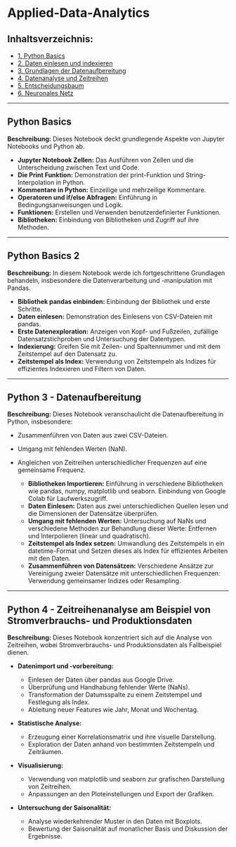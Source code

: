 # Applied-Data-Analytics

## Inhaltsverzeichnis:

- [1. Python Basics](#python-basics)
- [2. Daten einlesen und indexieren](#python-basics-2)
- [3. Grundlagen der Datenaufbereitung](#python-3---datenaufbereitung)
- [4. Datenanalyse und Zeitreihen](#python-4---zeitreihenanalyse-am-beispiel-von-stromverbrauchs--und-produktionsdaten)
- [5. Entscheidungsbaum](#)
- [6. Neuronales Netz](#)

---

## Python Basics

**Beschreibung:** Dieses Notebook deckt grundlegende Aspekte von Jupyter Notebooks und Python ab.

- **Jupyter Notebook Zellen:** Das Ausführen von Zellen und die Unterscheidung zwischen Text und Code.
- **Die Print Funktion:** Demonstration der print-Funktion und String-Interpolation in Python.
- **Kommentare in Python:** Einzeilige und mehrzeilige Kommentare.
- **Operatoren und if/else Abfragen:** Einführung in Bedingungsanweisungen und Logik.
- **Funktionen:** Erstellen und Verwenden benutzerdefinierter Funktionen.
- **Bibliotheken:** Einbindung von Bibliotheken und Zugriff auf ihre Methoden.

---

## Python Basics 2

**Beschreibung:** In diesem Notebook werde ich fortgeschrittene Grundlagen behandeln, insbesondere die Datenverarbeitung und -manipulation mit Pandas.

- **Bibliothek pandas einbinden:** Einbindung der Bibliothek und erste Schritte.
- **Daten einlesen:** Demonstration des Einlesens von CSV-Dateien mit pandas.
- **Erste Datenexploration:** Anzeigen von Kopf- und Fußzeilen, zufällige Datensatzstichproben und Untersuchung der Datentypen.
- **Indexierung:** Greifen Sie mit Zeilen- und Spaltennummer und mit dem Zeitstempel auf den Datensatz zu.
- **Zeitstempel als Index:** Verwendung von Zeitstempeln als Indizes für effizientes Indexieren und Filtern von Daten.

---

## Python 3 - Datenaufbereitung

**Beschreibung:** Dieses Notebook veranschaulicht die Datenaufbereitung in Python, insbesondere:
- Zusammenführen von Daten aus zwei CSV-Dateien.
- Umgang mit fehlenden Werten (NaN).
- Angleichen von Zeitreihen unterschiedlicher Frequenzen auf eine gemeinsame Frequenz.

  - **Bibliotheken Importieren:** Einführung in verschiedene Bibliotheken wie pandas, numpy, matplotlib und seaborn. Einbindung von Google Colab für Laufwerkszugriff.
  - **Daten Einlesen:** Daten aus zwei unterschiedlichen Quellen lesen und die Dimensionen der Datensätze überprüfen.
  - **Umgang mit fehlenden Werten:** Untersuchung auf NaNs und verschiedene Methoden zur Behandlung dieser Werte: Entfernen und Interpolieren (linear und quadratisch).
  - **Zeitstempel als Index setzen:** Umwandlung des Zeitstempels in ein datetime-Format und Setzen dieses als Index für effizientes Arbeiten mit den Daten.
  - **Zusammenführen von Datensätzen:** Verschiedene Ansätze zur Vereinigung zweier Datensätze mit unterschiedlichen Frequenzen: Verwendung gemeinsamer Indizes oder Resampling.

---

## Python 4 - Zeitreihenanalyse am Beispiel von Stromverbrauchs- und Produktionsdaten

**Beschreibung:** Dieses Notebook konzentriert sich auf die Analyse von Zeitreihen, wobei Stromverbrauchs- und Produktionsdaten als Fallbeispiel dienen.

- **Datenimport und -vorbereitung:** 
  - Einlesen der Daten über pandas aus Google Drive.
  - Überprüfung und Handhabung fehlender Werte (NaNs).
  - Transformation der Datumsspalte zu einem Zeitstempel und Festlegung als Index.
  - Ableitung neuer Features wie Jahr, Monat und Wochentag.

- **Statistische Analyse:** 
  - Erzeugung einer Korrelationsmatrix und ihre visuelle Darstellung.
  - Exploration der Daten anhand von bestimmten Zeitstempeln und Zeiträumen.

- **Visualisierung:** 
  - Verwendung von matplotlib und seaborn zur grafischen Darstellung von Zeitreihen.
  - Anpassungen an den Ploteinstellungen und Export der Grafiken.

- **Untersuchung der Saisonalität:** 
  - Analyse wiederkehrender Muster in den Daten mit Boxplots.
  - Bewertung der Saisonalität auf monatlicher Basis und Diskussion der Ergebnisse.

